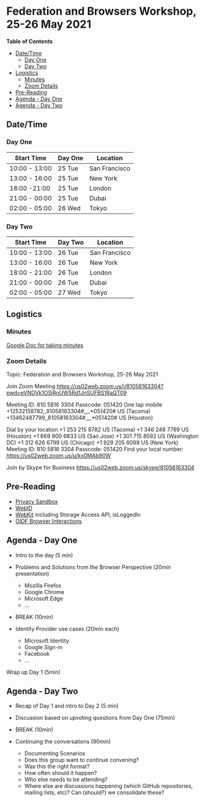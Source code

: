 # Federation and Browsers Workshop, 25-26 May 2021

**Table of Contents**

- [Date/Time](#date-time)
  * [Day One](#day-one)
  * [Day Two](#day-two)
- [Logistics](#logistics)
  * [Minutes](#minutes)
  * [Zoom Details](#zoom-details)
- [Pre-Reading](#pre-reading)
- [Agenda - Day One](#agenda---day-one)
- [Agenda - Day Two](#agenda---day-two)

## Date/Time

### Day One

| Start Time   | Day One | Location      |
| ------------ | ------ | ------------- |
| 10:00 - 13:00 | 25 Tue | San Francisco |
| 13:00 - 16:00  | 25 Tue | New York      |
| 18:00 -21:00 | 25 Tue | London        |
| 21:00 - 00:00  | 25 Tue | Dubai         |
| 02:00 - 05:00 | 26 Wed | Tokyo        |

### Day Two

| Start Time   | Day Two | Location      |
| ------------ | ------ | ------------- |
| 10:00 - 13:00 | 26 Tue | San Francisco |
| 13:00 - 16:00 | 26 Tue | New York      |
| 18:00 - 21:00 | 26 Tue | London        |
| 21:00 - 00:00 | 26 Tue | Dubai         |
| 02:00 -  05:00  | 27 Wed | Tokyo        |

## Logistics
### Minutes
[Google Doc for taking minutes](https://docs.google.com/document/d/1nZt-bU-9FeoaavSuB6KPC7d3vyKuOhnA5QAd8kTN0z0/edit?usp=sharing)

### Zoom Details
Topic: Federation and Browsers Workshop, 25-26 May 2021

Join Zoom Meeting
<https://us02web.zoom.us/j/81058163304?pwd=eVNDVk1OSjRoUW5Rd1JnSUFBS1RaQT09>

Meeting ID: 810 5816 3304
Passcode: 051420
One tap mobile
+12532158782,,81058163304#,,,,*051420# US (Tacoma)
+13462487799,,81058163304#,,,,*051420# US (Houston)

Dial by your location
        +1 253 215 8782 US (Tacoma)
        +1 346 248 7799 US (Houston)
        +1 669 900 6833 US (San Jose)
        +1 301 715 8592 US (Washington DC)
        +1 312 626 6799 US (Chicago)
        +1 929 205 6099 US (New York)
Meeting ID: 810 5816 3304
Passcode: 051420
Find your local number: https://us02web.zoom.us/u/kx0MAb90W

Join by Skype for Business
https://us02web.zoom.us/skype/81058163304



## Pre-Reading
* [Privacy Sandbox](https://www.privacysandbox.com/)
* [WebID](https://github.com/WICG/WebID/) 
* [WebKit](https://webkit.org/blog/category/privacy/) including Storage Access API, isLoggedIn
* [OIDF Browser Interactions](https://github.com/IDBrowserUseCases/docs)


## Agenda - Day One

* Intro to the day (5 min)  


* Problems and Solutions from the Browser Perspective (20min presentation)
	* Mozilla Firefox
	* Google  Chrome
	* Microsoft Edge 
	* ...

* BREAK (10min)

* Identity Provider use cases (20min each)
	* Microsoft Identity
	* Google Sign-in 
	* Facebook 
	* ...

Wrap up Day 1 (5min)


## Agenda - Day Two
* Recap of Day 1 and intro to Day 2 (5 min) 

* Discussion based on upvoting questions from Day One (75min)

* BREAK (10min)

* Continuing the conversations (90min)
	* Documenting Scenarios 
	* Does this group want to continue convening?
	* Was this the right format? 
	* How often should it happen?
	* Who else needs to be attending?
	* Where else are discussions happening (which GitHub repositories, mailing lists, etc)? Can (should?) we consolidate these?


